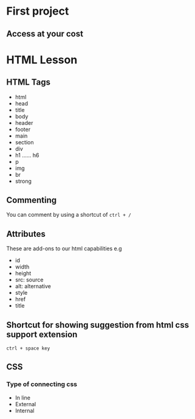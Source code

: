 # First project
## Access at your cost

# HTML Lesson
## HTML Tags
- html
- head
- title
- body
- header
- footer
- main
- section
- div
- h1 ...... h6
- p
- img
- br
- strong

## Commenting
You can comment by using a shortcut of `ctrl + /`

## Attributes
These are add-ons to our html capabilities
e.g 
- id
- width
- height
- src: source
- alt: alternative
- style
- href
- title

## Shortcut for showing suggestion from html css support extension
`ctrl + space key`

## CSS
### Type of connecting css 

- In line
- External
- Internal

